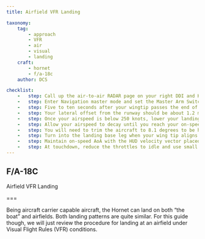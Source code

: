 ```yaml
---
title: Airfield VFR Landing 

taxonomy:
    tag:
        - approach
        - VFR 
        - air
        - visual
        - landing
    craft:
        - hornet
        - f/a-18c
    author: DCS

checklist:
    -   step: Call up the air-to-air RADAR page on your right DDI and HUD repeater on your left DDI. 
    -   step: Enter Navigation master mode and set the Master Arm Switch to SAFE on the |LEFT INSTRUMENT PANEL| and approach at 350 knots and 800 feet Above Ground Level (AGL) along the heading of the landing runway and offset yourself slightly away from your first turn into the pattern.  
    -   step: Five to ten seconds after your wingtip passes the end of the runway (the greater the time, the more time you have to establish your on-speed AoA on the downwind leg), turn into the downwind leg of the landing pattern. Generally, pull 1% of your airspeed in G. For example- 350 knots would equal 3.5 G. Roll out on a reciprocal landing heading and an altitude of 600 feet AGL. 
    -   step: Your lateral offset from the runway should be about 1.2 miles. 
    -   step: Once your airspeed is below 250 knots, lower your landing gear and place your flaps in the FULL down position. |LEFT QUARTER PANEL| 
    -   step: Allow your airspeed to decay until you reach your on-speed angle of attack as indicated left of the HUD on the Angle of Attack Indexer. This will equate to 8.1 degrees of angle of attack which will appear as the yellow circle on the AoA Indexer. On the HUD, the Velocity Vector should be centered in the AoA “E” Bracket. Establish your on-speed AoA at 600 feet AGL. 
    -   step: You will need to trim the aircraft to 8.1 degrees to be hands-free. 
    -   step: Turn into the landing base leg when your wing tip aligns with the runway threshold while maintaining on-speed AoA. Your bank angle should be 30 degrees and the HUD velocity vector should be just below the HUD horizon line. You will need to slightly increase throttle to maintain this AoA. Continue the onspeed descending turn until you are aligned with runway landing heading (a good idea is to set your course line to the landing airfield along the landing runway heading). 
    -   step: Maintain on-speed AoA with the HUD velocity vector placed 500 feet past the runway threshold. Use your throttle to maintain a 3-degree flight path. 
    -   step: At touchdown, reduce the throttles to idle and use small rudder corrections to stay aligned down the runway roll-out.   
---
```


## F/A-18C 
Airfield VFR Landing 

===

Being aircraft carrier capable aircraft, the Hornet can land on both “the boat” and airfields. Both landing patterns are quite similar. For this guide though, we will just review the procedure for landing at an airfield under Visual Flight Rules (VFR) conditions.

